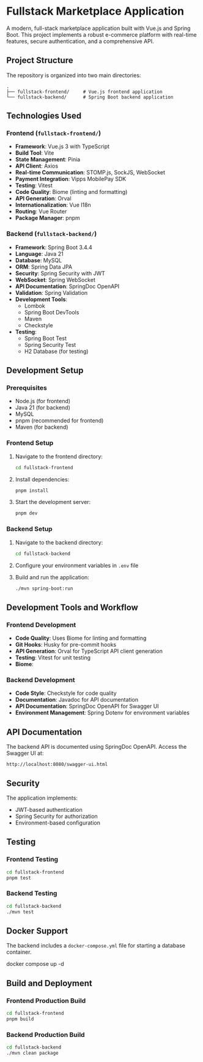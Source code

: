 # Fullstack Marketplace Application

A modern, full-stack marketplace application built with Vue.js and Spring Boot. This project implements a robust e-commerce platform with real-time features, secure authentication, and a comprehensive API.

## Project Structure

The repository is organized into two main directories:

```
.
├── fullstack-frontend/     # Vue.js frontend application
└── fullstack-backend/      # Spring Boot backend application
```

## Technologies Used

### Frontend (`fullstack-frontend/`)
- **Framework**: Vue.js 3 with TypeScript
- **Build Tool**: Vite
- **State Management**: Pinia
- **API Client**: Axios
- **Real-time Communication**: STOMP.js, SockJS, WebSocket
- **Payment Integration**: Vipps MobilePay SDK
- **Testing**: Vitest
- **Code Quality**: Biome (linting and formatting)
- **API Generation**: Orval
- **Internationalization**: Vue I18n
- **Routing**: Vue Router
- **Package Manager**: pnpm

### Backend (`fullstack-backend/`)
- **Framework**: Spring Boot 3.4.4
- **Language**: Java 21
- **Database**: MySQL
- **ORM**: Spring Data JPA
- **Security**: Spring Security with JWT
- **WebSocket**: Spring WebSocket
- **API Documentation**: SpringDoc OpenAPI
- **Validation**: Spring Validation
- **Development Tools**: 
  - Lombok
  - Spring Boot DevTools
  - Maven
  - Checkstyle
- **Testing**: 
  - Spring Boot Test
  - Spring Security Test
  - H2 Database (for testing)

## Development Setup

### Prerequisites
- Node.js (for frontend)
- Java 21 (for backend)
- MySQL
- pnpm (recommended for frontend)
- Maven (for backend)

### Frontend Setup
1. Navigate to the frontend directory:
   ```bash
   cd fullstack-frontend
   ```

2. Install dependencies:
   ```bash
   pnpm install
   ```

3. Start the development server:
   ```bash
   pnpm dev
   ```

### Backend Setup
1. Navigate to the backend directory:
   ```bash
   cd fullstack-backend
   ```

2. Configure your environment variables in `.env` file

3. Build and run the application:
   ```bash
   ./mvn spring-boot:run
   ```

## Development Tools and Workflow

### Frontend Development
- **Code Quality**: Uses Biome for linting and formatting
- **Git Hooks**: Husky for pre-commit hooks
- **API Generation**: Orval for TypeScript API client generation
- **Testing**: Vitest for unit testing
- **Biome**: 

### Backend Development
- **Code Style**: Checkstyle for code quality
- **Documentation**: Javadoc for API documentation
- **API Documentation**: SpringDoc OpenAPI for Swagger UI
- **Environment Management**: Spring Dotenv for environment variables

## API Documentation

The backend API is documented using SpringDoc OpenAPI. Access the Swagger UI at:
```
http://localhost:8080/swagger-ui.html
```

## Security

The application implements:
- JWT-based authentication
- Spring Security for authorization
- Environment-based configuration

## Testing

### Frontend Testing
```bash
cd fullstack-frontend
pnpm test
```

### Backend Testing
```bash
cd fullstack-backend
./mvn test
```

## Docker Support

The backend includes a `docker-compose.yml` file for starting a database container.

docker compose up -d

## Build and Deployment

### Frontend Production Build
```bash
cd fullstack-frontend
pnpm build
```

### Backend Production Build
```bash
cd fullstack-backend
./mvn clean package
```


